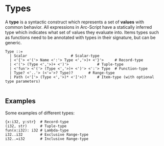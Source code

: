 # Types

A **type** is a syntactic construct which represents a set of **values** with common behavior. All expressions in Arc-Script have a statically inferred type which indicates what set of values they evaluate into. Items types such as functions need to be annotated with types in their signature, but can be generic.

<pre>
<code>Type ::=
  | Scalar                    # Scalar-type
  | <'{'> <'('> Name <':'> Type <','>)+ <'}'>     # Record-type
  | <'('> (Type <','>)+ <')'>             # Tuple-type
  | <'fun'> <'('> (Type <','>)+ <')'> <':'> Type  # Function-type
  | Type? <'..'> (<'='>? Type)?       # Range-type
  | Path (<'['> (Type <','>)* <']'>)?     # Item-type (with optional type parameters)
</code>
</pre>

## Examples

Some examples of different types:

```text
{x:i32, y:str}  # Record-type
(i32, str)      # Tuple-type
fun(x:i32): i32 # Lambda-type
i32..i32        # Exclusive Range-type
i32..=i32       # Inclusive Range-type
```
